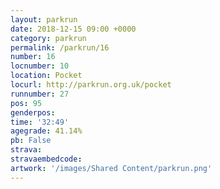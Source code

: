 ```yaml
---
layout: parkrun
date: 2018-12-15 09:00 +0000
category: parkrun
permalink: /parkrun/16
number: 16
locnumber: 10
location: Pocket
locurl: http://parkrun.org.uk/pocket
runnumber: 27
pos: 95
genderpos: 
time: '32:49'
agegrade: 41.14%
pb: False
strava: 
stravaembedcode:
artwork: '/images/Shared Content/parkrun.png'
---
```

